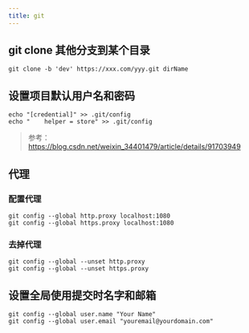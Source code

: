 ```yaml
---
title: git
---
```


## git clone 其他分支到某个目录

```shell
git clone -b 'dev' https://xxx.com/yyy.git dirName
```

## 设置项目默认用户名和密码

```shell
echo "[credential]" >> .git/config
echo "    helper = store" >> .git/config
```

> 参考：https://blog.csdn.net/weixin_34401479/article/details/91703949

## 代理

### 配置代理

```shell
git config --global http.proxy localhost:1080
git config --global https.proxy localhost:1080
```

### 去掉代理

```shell
git config --global --unset http.proxy
git config --global --unset https.proxy
```

## 设置全局使用提交时名字和邮箱

```shell
git config --global user.name "Your Name"
git config --global user.email "youremail@yourdomain.com"
```



